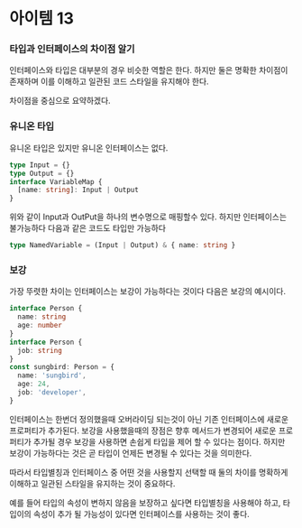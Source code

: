 # 아이템 13

### 타입과 인터페이스의 차이점 알기

인터페이스와 타입은 대부분의 경우 비슷한 역할은 한다.
하지만 둘은 명확한 차이점이 존재하며 이를 이해하고 일관된 코드 스타일을 유지해야 한다.

차이점을 중심으로 요약하겠다.

### 유니온 타입

유니온 타입은 있지만 유니온 인터페이스는 없다.

```ts
type Input = {}
type Output = {}
interface VariableMap {
  [name: string]: Input | Output
}
```

위와 같이 Input과 OutPut을 하나의 변수명으로 매핑할수 있다.
하지만 인터페이스는 불가능하다 다음과 같은 코드도 타입만 가능하다

```ts
type NamedVariable = (Input | Output) & { name: string }
```

### 보강

가장 뚜렷한 차이는 인터페이스는 보강이 가능하다는 것이다 다음은 보강의 예시이다.

```ts
interface Person {
  name: string
  age: number
}
interface Person {
  job: string
}
const sungbird: Person = {
  name: 'sungbird',
  age: 24,
  job: 'developer',
}
```

인터페이스는 한번더 정의했을때 오버라이딩 되는것이 아닌 기존 인터페이스에 새로운 프로퍼티가 추가된다.
보강을 사용했을때의 장점은 향후 메서드가 변경되어 새로운 프로퍼티가 추가될 경우 보강을 사용하면 손쉽게 타입을 제어 할 수 있다는 점이다. 하지만 보강이 가능하다는 것은 곧 타입이 언제든 변경될 수 있다는 것을 의미한다.

따라서 타입별칭과 인터페이스 중 어떤 것을 사용할지 선택할 때 둘의 차이를 명확하게 이해하고 일관된 스타일을 유지하는 것이 중요하다.

예를 들어 타입의 속성이 변하지 않음을 보장하고 싶다면 타입별칭을 사용해야 하고, 타입이의 속성이 추가 될 가능성이 있다면 인터페이스를 사용하는 것이 좋다.
